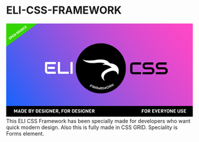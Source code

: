 # ELI-CSS-FRAMEWORK
![alt text](https://github.com/AJ-TechSoul/ELI-CSS-FRAMEWORK/blob/master/PRODUCT-LABEL-01.png?raw=true)
This ELI CSS Framework has been specially made for developers who want quick modern design. Also this is fully made in CSS GRID. Speciality is Forms element.

